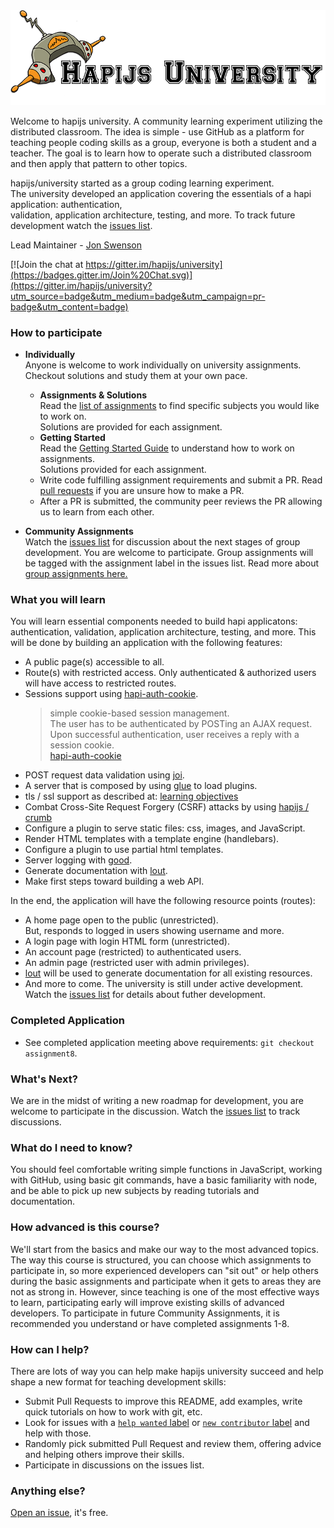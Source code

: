 <img src='images/logo.png' />

Welcome to hapijs university.  A community learning experiment utilizing the distributed classroom. The idea is simple - use GitHub as a platform for teaching people coding skills as a group, 
everyone is both a student and a teacher. The goal is to learn how to operate such a distributed classroom and then apply that pattern to other topics.

hapijs/university started as a group coding learning experiment.  
The university developed an application covering the essentials of a hapi application: authentication,  
validation, application architecture, testing, and more.
To track future development watch the [issues list](https://github.com/hapijs/university/issues).

Lead Maintainer - [Jon Swenson](https://github.com/zoe-1)

[![Join the chat at https://gitter.im/hapijs/university](https://badges.gitter.im/Join%20Chat.svg)](https://gitter.im/hapijs/university?utm_source=badge&utm_medium=badge&utm_campaign=pr-badge&utm_content=badge)

### How to participate

* <b>Individually</b>  
  Anyone is welcome to work individually on university assignments. Checkout solutions and study them at your own pace.
  * **Assignments & Solutions**    
    Read the [list of assignments](guides/contents.md) to find specific subjects you would like to work on.  
    Solutions are provided for each assignment.
  * **Getting Started**  
    Read the [Getting Started Guide](guides/getstarted.md) to understand how to work on assignments.  
    Solutions provided for each assignment. 
  * Write code fulfilling assignment requirements and submit a PR.
    Read [pull requests](https://help.github.com/articles/using-pull-requests/) if you are unsure how to make a PR. 
  * After a PR is submitted, the community peer reviews the PR allowing us to learn from each other.

* <b>Community Assignments</b>   
  Watch the [issues list](https://github.com/hapijs/university/issues) for discussion about the next stages
  of group development. You are welcome to participate. Group assignments will be tagged with the assignment label
  in the issues list.  Read more about [group assignments here.](guides/groupDevelopment.md)  

### What you will learn

You will learn essential components needed to build hapi applicatons:  authentication, validation, application architecture, testing, and more. 
This will be done by building an application with the following features: 
* A public page(s) accessible to all.
* Route(s) with restricted access. Only authenticated & authorized users will have access to restricted routes.
* Sessions support using [hapi-auth-cookie](https://github.com/hapijs/hapi-auth-cookie).  
  > simple cookie-based session management.  
  > The user has to be authenticated by POSTing an AJAX request.  
  > Upon successful authentication, user receives a reply with a session cookie.  
  [hapi-auth-cookie](https://github.com/hapijs/hapi-auth-cookie)   
* POST request data validation using [joi](https://github.com/hapijs/joi).
* A server that is composed by using [glue](https://github.com/hapijs/glue) to load plugins.
* tls / ssl support as described at: [learning objectives]( https://github.com/zoe-1/hapitimes)
* Combat Cross-Site Request Forgery (CSRF) attacks by using [hapijs / crumb](https://github.com/hapijs/crumb)
* Configure a plugin to serve static files: css, images, and JavaScript.
* Render HTML templates with a template engine (handlebars).
* Configure a plugin to use partial html templates.
* Server logging with [good](https://github.com/hapijs/good).
* Generate documentation with [lout](https://github.com/hapijs/lout).
* Make first steps toward building a web API.

In the end, the application will have the following resource points (routes):
* A home page open to the public (unrestricted).  
  But, responds to logged in users showing username and more.
* A login page with login HTML form (unrestricted).
* An account page (restricted) to authenticated users. 
* An admin page (restricted user with admin privileges). 
* [lout](https://github.com/hapijs/lout) will be used to generate documentation for all existing resources.
* And more to come. The university is still under active development.   
  Watch the [issues list](https://github.com/hapijs/university/issues) for details about futher development.

### Completed Application 
* See completed application meeting above requirements: `git checkout assignment8`. 

### What's Next?
We are in the midst of writing a new roadmap for development, you are welcome to participate in the discussion.
Watch the [issues list](https://github.com/hapijs/university/issues) to track discussions.

### What do I need to know?

You should feel comfortable writing simple functions in JavaScript, working with GitHub, using basic git commands, have a basic familiarity with node, and be able to pick up new subjects by reading tutorials and documentation. 

### How advanced is this course?

We'll start from the basics and make our way to the most advanced topics. The way this course is structured, 
you can choose which assignments to participate in, so more experienced developers can "sit out" or help others during the basic assignments 
and participate when it gets to areas they are not as strong in. However, since teaching is one of the most effective ways to learn, participating early 
will improve existing skills of advanced developers. To participate in future Community Assignments, it is recommended you understand or have completed assignments 1-8.

### How can I help?

There are lots of way you can help make hapijs university succeed and help shape a new format for teaching development skills:
- Submit Pull Requests to improve this README, add examples, write quick tutorials on how to work with git, etc.
- Look for issues with a [`help wanted` label](https://github.com/hapijs/university/labels/help%20wanted) 
  or [`new contributor` label](https://github.com/hapijs/university/labels/new%20contributor) and help with those.
- Randomly pick submitted Pull Request and review them, offering advice and helping others improve their skills.
- Participate in discussions on the issues list.

### Anything else?

[Open an issue](https://github.com/hapijs/university/issues/new), it's free.

